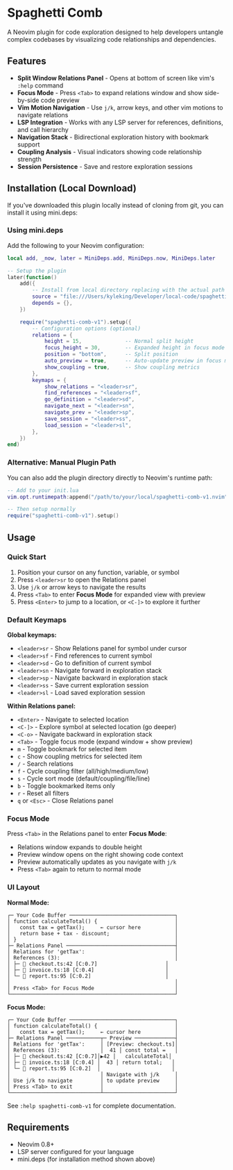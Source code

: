 # Spaghetti Comb

A Neovim plugin for code exploration designed to help developers untangle complex codebases by visualizing code relationships and dependencies.

## Features

- **Split Window Relations Panel** - Opens at bottom of screen like vim's `:help` command
- **Focus Mode** - Press `<Tab>` to expand relations window and show side-by-side code preview
- **Vim Motion Navigation** - Use `j/k`, arrow keys, and other vim motions to navigate relations
- **LSP Integration** - Works with any LSP server for references, definitions, and call hierarchy
- **Navigation Stack** - Bidirectional exploration history with bookmark support
- **Coupling Analysis** - Visual indicators showing code relationship strength
- **Session Persistence** - Save and restore exploration sessions

## Installation (Local Download)

If you've downloaded this plugin locally instead of cloning from git, you can install it using mini.deps:

### Using mini.deps

Add the following to your Neovim configuration:

```lua
local add, _now, later = MiniDeps.add, MiniDeps.now, MiniDeps.later

-- Setup the plugin
later(function()
    add({
        -- Install from local directory replacing with the actual path
        source = "file:///Users/kyleking/Developer/local-code/spaghetti-comb-v1.nvim",
        depends = {},
    })

    require("spaghetti-comb-v1").setup({
        -- Configuration options (optional)
        relations = {
            height = 15,              -- Normal split height
            focus_height = 30,        -- Expanded height in focus mode
            position = "bottom",      -- Split position
            auto_preview = true,      -- Auto-update preview in focus mode
            show_coupling = true,     -- Show coupling metrics
        },
        keymaps = {
            show_relations = "<leader>sr",
            find_references = "<leader>sf",
            go_definition = "<leader>sd",
            navigate_next = "<leader>sn",
            navigate_prev = "<leader>sp",
            save_session = "<leader>ss",
            load_session = "<leader>sl",
        },
    })
end)
```

### Alternative: Manual Plugin Path

You can also add the plugin directory directly to Neovim's runtime path:

```lua
-- Add to your init.lua
vim.opt.runtimepath:append("/path/to/your/local/spaghetti-comb-v1.nvim")

-- Then setup normally
require("spaghetti-comb-v1").setup()
```

## Usage

### Quick Start

1. Position your cursor on any function, variable, or symbol
1. Press `<leader>sr` to open the Relations panel
1. Use `j/k` or arrow keys to navigate the results
1. Press `<Tab>` to enter **Focus Mode** for expanded view with preview
1. Press `<Enter>` to jump to a location, or `<C-]>` to explore it further

### Default Keymaps

**Global keymaps:**

- `<leader>sr` - Show Relations panel for symbol under cursor
- `<leader>sf` - Find references to current symbol
- `<leader>sd` - Go to definition of current symbol
- `<leader>sn` - Navigate forward in exploration stack
- `<leader>sp` - Navigate backward in exploration stack
- `<leader>ss` - Save current exploration session
- `<leader>sl` - Load saved exploration session

**Within Relations panel:**

- `<Enter>` - Navigate to selected location
- `<C-]>` - Explore symbol at selected location (go deeper)
- `<C-o>` - Navigate backward in exploration stack
- `<Tab>` - Toggle focus mode (expand window + show preview)
- `m` - Toggle bookmark for selected item
- `c` - Show coupling metrics for selected item
- `/` - Search relations
- `f` - Cycle coupling filter (all/high/medium/low)
- `s` - Cycle sort mode (default/coupling/file/line)
- `b` - Toggle bookmarked items only
- `r` - Reset all filters
- `q` or `<Esc>` - Close Relations panel

### Focus Mode

Press `<Tab>` in the Relations panel to enter **Focus Mode**:

- Relations window expands to double height
- Preview window opens on the right showing code context
- Preview automatically updates as you navigate with `j/k`
- Press `<Tab>` again to return to normal mode

### UI Layout

**Normal Mode:**

```
┌─ Your Code Buffer ──────────────────────────────────┐
│ function calculateTotal() {                         │
│   const tax = getTax();     ← cursor here           │
│   return base + tax - discount;                     │
│ }                                                   │
├─ Relations Panel ───────────────────────────────────┤
│ Relations for 'getTax':                             │
│ References (3):                                     │
│ ├─ 📄 checkout.ts:42 [C:0.7]                      │
│ ├─ 📄 invoice.ts:18 [C:0.4]                       │
│ └─ 📄 report.ts:95 [C:0.2]                        │
│                                                     │
│ Press <Tab> for Focus Mode                          │
└─────────────────────────────────────────────────────┘
```

**Focus Mode:**

```
┌─ Your Code Buffer ──────────────────────────────────┐
│ function calculateTotal() {                         │
│   const tax = getTax();     ← cursor here           │
├─ Relations Panel ───────────┬─ Preview ─────────────┤
│ Relations for 'getTax':     │ [Preview: checkout.ts]│
│ References (3):             │  41 │ const total =   │
│ ├─ 📄 checkout.ts:42 [C:0.7]│▶42 │   calculateTotal│
│ ├─ 📄 invoice.ts:18 [C:0.4] │  43 │ return total;   │
│ └─ 📄 report.ts:95 [C:0.2]  │                       │
│                             │ Navigate with j/k     │
│ Use j/k to navigate         │ to update preview     │
│ Press <Tab> to exit         │                       │
└─────────────────────────────┴───────────────────────┘
```

See `:help spaghetti-comb-v1` for complete documentation.

## Requirements

- Neovim 0.8+
- LSP server configured for your language
- mini.deps (for installation method shown above)
